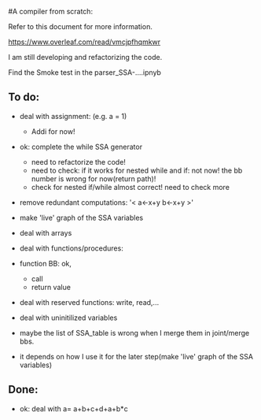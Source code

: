 #A compiler from scratch:

Refer to this document for more information.

https://www.overleaf.com/read/vmcjpfhqmkwr

I am still developing and refactorizing the code.


Find the Smoke test in the parser_SSA-....ipnyb


## To do: 
	
* deal with assignment: (e.g. a = 1)
	* Addi for now!
* ok: complete the while SSA generator
	* need to refactorize the code!
	* need to check: if it works for nested while and if: not now! the bb number is wrong for now(return path)!
	* check for nested if/while almost correct! need to check more

* remove redundant computations: '< a<-x+y  b<-x+y >'
* make 'live' graph of the SSA variables
* deal with arrays
* deal with functions/procedures: 
* function BB: ok, 
	* call
	* return value
* deal with reserved functions: write, read,...
* deal with uninitilized variables
* maybe the list of SSA_table is wrong when I merge them in joint/merge bbs. 
* it depends on how I use it for the later step(make 'live' graph of the SSA variables)


## Done: 
* ok: deal with a= a+b+c+d+a+b*c 
